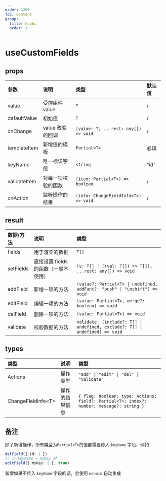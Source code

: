 ```yaml
---
order: 1200
toc: content
group:
  title: hooks
  order: 1
---
```


# useCustomFields

<code src="./demo/useCustomField/base.tsx"></code>

<code src="./demo/useCustomField/ctrlDemo.tsx"></code>

## props

| 参数         | 说明               | 类型                                 | 默认值 |
| :----------- | :----------------- | :----------------------------------- | :----- |
| value        | 受控组件 value     | `T`                                  | /      |
| defaultValue | 初始值             | `T`                                  | /      |
| onChange     | value 改变的回调   | `(value: T, ...rest: any[]) => void` | /      |
| templateItem | 新增值的模板       | `Partial<T>`                         | 必填   |
| keyName      | 唯一标识字段       | `string`                             | "id"   |
| validateItem | 对每一项校验的函数 | `(item: Partial<T>) => boolean`      | /      |
| onAction     | 监听操作的结果     | `(info: ChangeFieldInfo<T>) => void` | /      |

## result

| 数据/方法 | 说明                                 | 类型                                                                         |
| :-------- | :----------------------------------- | :--------------------------------------------------------------------------- |
| fields    | 用于渲染的数据                       | `T[]`                                                                        |
| setFields | 直接设置 fields 的函数（一般不使用） | `(v: T[] \| ((val: T[]) => T[]), ...rest: any[]) => void`                    |
| addField  | 新增一项的方法                       | `(value?: Partial<T> \| undefined, addFunc?: "push" \| "unshift") => void`   |
| editField | 编辑一项的方法                       | `(value: Partial<T>, merge?: boolean) => void`                               |
| delField  | 删除一项的方法                       | `(value: Partial<T>) => void`                                                |
| validate  | 校验数据的方法                       | `validate: (include?: T[] \| undefined, exclude?: T[] \| undefined) => void` |

## types

| 类型                 | 说明           | 类型                                                                                     |
| :------------------- | :------------- | :--------------------------------------------------------------------------------------- |
| Actions              | 操作类型       | `"add" \| "edit" \| "del" \| "validate"`                                                 |
| ChangeFieldInfo\<T\> | 操作的结果信息 | `{ flag: boolean; type: Actions; field?: Partial<T>; index?: number; message?: string }` |

## 备注

除了新增操作，所有类型为`Partial<T>`的值都需要传入 `keyName` 字段，例如

```ts
delField({ id: 1 })
// 当 keyName = myKey 时
editField({ myKey: 2 }, true)
```

新增如果不传入 `keyName` 字段的话，会使用 `nanoid` 自动生成
